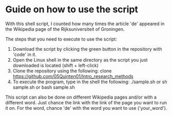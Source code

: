 # Guide on how to use the script

With this shell script, I counted how many times the article 'de' appeared in the Wikipedia page of the Rijksuniversiteit of Groningen.

The steps that you need to execute to use the script:
1. Download the script by clicking the green button in the repository with 'code' in it.
2. Open the Linux shell in the same directory as the script you just downloaded is located (shift + left-click)
3. Clone the repository using the following: clone https://github.com/05Quinten01/Intro_research_methods
4. To execute the program, type in the shell the following: ./sample.sh or sh sample.sh or bash sample.sh

This script can also be done on different Wikipedia pages and/or with a different word. Just chance the link with the link of the page you want to run it on. 
For the word, chance 'de' with the word you want to use ('your_word').
